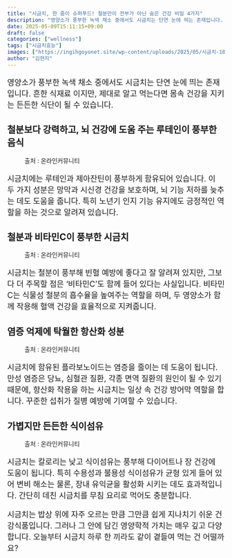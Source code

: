 ```yaml
---
title: "시금치, 한 줌이 슈퍼푸드! 철분만이 전부가 아닌 숨은 건강 비밀 4가지"
description: "영양소가 풍부한 녹색 채소 중에서도 시금치는 단연 눈에 띄는 존재입니다. 흔한 식재료 이지만, 제대로 알고 먹는다면 몸속 건강을 지키는 든든한 식단이 될 수 있습니다."
date: 2025-05-09T15:11:15+09:00
draft: false
categories: ["wellness"]
tags: ["시금치효능"]
images: ["https://ingihgoyonet.site/wp-content/uploads/2025/05/시금치-1024x683.jpg", "https://ingihgoyonet.site/wp-content/uploads/2025/05/시금치-영양-1024x713.jpg", "https://ingihgoyonet.site/wp-content/uploads/2025/05/시금치효능-1024x683.jpg", "https://ingihgoyonet.site/wp-content/uploads/2025/05/시금치식단-683x1024.jpg"]
author: "김현지"
---
```


<p style="font-size:18px">영양소가 풍부한 녹색 채소 중에서도 시금치는 단연 눈에 띄는 존재입니다. 흔한 식재료 이지만, 제대로 알고 먹는다면 몸속 건강을 지키는 든든한 식단이 될 수 있습니다.</p> <h2 >철분보다 강력하고, 뇌 건강에 도움 주는 루테인이 풍부한 음식</h2> <figure ><img src="https://ingihgoyonet.site/wp-content/uploads/2025/05/시금치-1024x683.jpg" alt="" /><figcaption >출처 : 온라인커뮤니티</figcaption></figure> <p style="font-size:18px">시금치에는 루테인과 제아잔틴이 풍부하게 함유되어 있습니다. 이 두 가지 성분은 망막과 시신경 건강을 보호하며, 뇌 기능 저하를 늦추는 데도 도움을 줍니다. 특히 노년기 인지 기능 유지에도 긍정적인 역할을 하는 것으로 알려져 있습니다.</p> <h2 >철분과 비타민C이 풍부한 시금치</h2> <figure ><img src="https://ingihgoyonet.site/wp-content/uploads/2025/05/시금치-영양-1024x713.jpg" alt="" style="aspect-ratio:16/9;object-fit:cover"/><figcaption >출처 : 온라인커뮤니티</figcaption></figure> <p style="font-size:18px">시금치는 철분이 풍부해 빈혈 예방에 좋다고 잘 알려져 있지만, 그보다 더 주목할 점은 ‘비타민C’도 함께 들어 있다는 사실입니다. 비타민C는 식물성 철분의 흡수율을 높여주는 역할을 하며, 두 영양소가 함께 작용해 혈액 건강을 효율적으로 지켜줍니다.</p> <h2 >염증 억제에 탁월한 항산화 성분</h2> <figure ><img src="https://ingihgoyonet.site/wp-content/uploads/2025/05/시금치효능-1024x683.jpg" alt="" style="aspect-ratio:16/9;object-fit:cover"/><figcaption >출처 : 온라인커뮤니티</figcaption></figure> <p style="font-size:18px">시금치에 함유된 플라보노이드는 염증을 줄이는 데 도움이 됩니다. 만성 염증은 당뇨, 심혈관 질환, 각종 면역 질환의 원인이 될 수 있기 때문에, 항산화 작용을 하는 시금치는 일상 속 건강 방어막 역할을 합니다. 꾸준한 섭취가 질병 예방에 기여할 수 있습니다.</p> <h2 >가볍지만 든든한 식이섬유</h2> <figure ><img src="https://ingihgoyonet.site/wp-content/uploads/2025/05/시금치식단-683x1024.jpg" alt="" style="aspect-ratio:16/9;object-fit:cover"/><figcaption >출처 : 온라인커뮤니티</figcaption></figure> <p style="font-size:18px">시금치는 칼로리는 낮고 식이섬유는 풍부해 다이어트나 장 건강에 도움이 됩니다. 특히 수용성과 불용성 식이섬유가 균형 있게 들어 있어 변비 해소는 물론, 장내 유익균을 활성화 시키는 데도 효과적입니다. 간단히 데친 시금치를 무침 요리로 먹어도 충분합니다.</p> <p style="font-size:18px">시금치는 밥상 위에 자주 오르는 만큼 그만큼 쉽게 지나치기 쉬운 건강식품입니다. 그러나 그 안에 담긴 영양학적 가치는 매우 깊고 다양합니다. 오늘부터 시금치 하루 한 끼라도 같이 곁들여 먹는 건 어떨까요?</p>